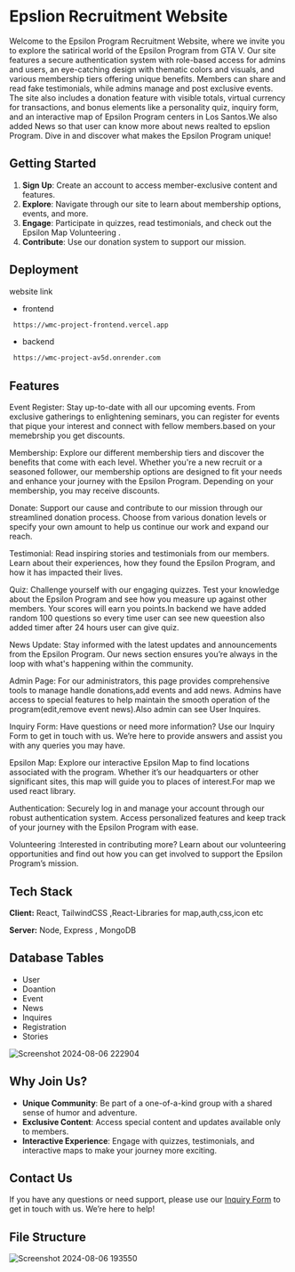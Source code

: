 # Epslion Recruitment Website

Welcome to the Epsilon Program Recruitment Website, where we invite you to explore the satirical world of the Epsilon Program from GTA V. Our site features a secure authentication system with role-based access for admins and users, an eye-catching design with thematic colors and visuals, and various membership tiers offering unique benefits. Members can share and read fake testimonials, while admins manage and post exclusive events. The site also includes a donation feature with visible totals, virtual currency for transactions, and bonus elements like a personality quiz, inquiry form, and an interactive map of Epsilon Program centers in Los Santos.We also added News so that user can know more about news realted to epslion Program. Dive in and discover what makes the Epsilon Program unique!

## Getting Started

1. **Sign Up**: Create an account to access member-exclusive content and features.
2. **Explore**: Navigate through our site to learn about membership options, events, and more.
3. **Engage**: Participate in quizzes, read testimonials, and check out the Epsilon Map Volunteering .
4. **Contribute**: Use our donation system to support our mission.

## Deployment

website link

- frontend

```bash
 https://wmc-project-frontend.vercel.app
```

- backend

```bash
 https://wmc-project-av5d.onrender.com
```

## Features

Event Register: Stay up-to-date with all our upcoming events. From exclusive gatherings to enlightening seminars, you can register for events that pique your interest and connect with fellow members.based on your memebrship you get discounts.

Membership: Explore our different membership tiers and discover the benefits that come with each level. Whether you're a new recruit or a seasoned follower, our membership options are designed to fit your needs and enhance your journey with the Epsilon Program. Depending on your membership, you may receive discounts.

Donate: Support our cause and contribute to our mission through our streamlined donation process. Choose from various donation levels or specify your own amount to help us continue our work and expand our reach.

Testimonial: Read inspiring stories and testimonials from our members. Learn about their experiences, how they found the Epsilon Program, and how it has impacted their lives.

Quiz: Challenge yourself with our engaging quizzes. Test your knowledge about the Epsilon Program and see how you measure up against other members. Your scores will earn you points.In backend we have added random 100 questions so every time user can see new queestion also added timer after 24 hours user can give quiz.

News Update: Stay informed with the latest updates and announcements from the Epsilon Program. Our news section ensures you’re always in the loop with what's happening within the community.

Admin Page: For our administrators, this page provides comprehensive tools to manage handle donations,add events and add news. Admins have access to special features to help maintain the smooth operation of the program(edit,remove event news).Also admin can see User Inquires.

Inquiry Form: Have questions or need more information? Use our Inquiry Form to get in touch with us. We’re here to provide answers and assist you with any queries you may have.

Epsilon Map: Explore our interactive Epsilon Map to find locations associated with the program. Whether it’s our headquarters or other significant sites, this map will guide you to places of interest.For map we used react library.

Authentication: Securely log in and manage your account through our robust authentication system. Access personalized features and keep track of your journey with the Epsilon Program with ease.

Volunteering :Interested in contributing more? Learn about our volunteering opportunities and find out how you can get involved to support the Epsilon Program’s mission.

## Tech Stack

**Client:** React, TailwindCSS ,React-Libraries for map,auth,css,icon etc

**Server:** Node, Express , MongoDB

## Database Tables

- User
- Doantion
- Event
- News
- Inquires
- Registration
- Stories

![Screenshot 2024-08-06 222904](https://github.com/user-attachments/assets/85c20f57-528b-4663-a747-fc3b53be274e)

## Why Join Us?

- **Unique Community**: Be part of a one-of-a-kind group with a shared sense of humor and adventure.
- **Exclusive Content**: Access special content and updates available only to members.
- **Interactive Experience**: Engage with quizzes, testimonials, and interactive maps to make your journey more exciting.

## Contact Us

If you have any questions or need support, please use our [Inquiry Form](link-to-inquiry-form) to get in touch with us. We’re here to help!

## File Structure

![Screenshot 2024-08-06 193550](https://github.com/user-attachments/assets/74c1248c-c061-4ade-bc9e-4646732baa1a)
